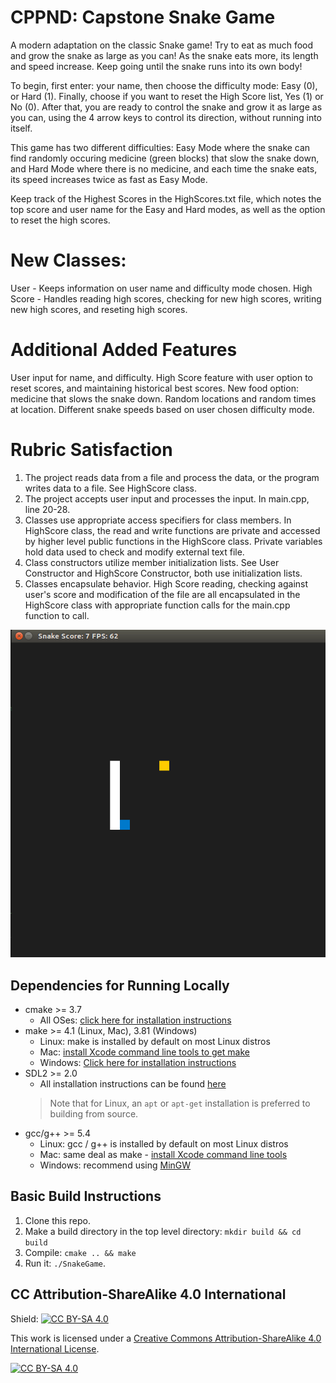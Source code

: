 # CPPND: Capstone Snake Game
A modern adaptation on the classic Snake game!  Try to eat as much food and grow the snake as large as you can!  As the snake eats more, its length and speed increase.  Keep going until the snake runs into its own body!

To begin, first enter: your name, then choose the difficulty mode: Easy (0), or Hard (1).  Finally, choose if you want to reset the High Score list, Yes (1) or No (0).  After that, you are ready to control the snake and grow it as large as you can, using the 4 arrow keys to control its direction, without running into itself.

This game has two different difficulties: Easy Mode where the snake can find randomly occuring medicine (green blocks) that slow the snake down, and Hard Mode where there is no medicine, and each time the snake eats, its speed increases twice as fast as Easy Mode.

Keep track of the Highest Scores in the HighScores.txt file, which notes the top score and user name for the Easy and Hard modes, as well as the option to reset the high scores.

# New Classes: 
User - Keeps information on user name and difficulty mode chosen.
High Score - Handles reading high scores, checking for new high scores, writing new high scores, and reseting high scores.

# Additional Added Features
User input for name, and difficulty.
High Score feature with user option to reset scores, and maintaining historical best scores.
New food option: medicine that slows the snake down.  Random locations and random times at location.
Different snake speeds based on user chosen difficulty mode.

# Rubric Satisfaction
1. The project reads data from a file and process the data, or the program writes data to a file.  See HighScore class.
2. The project accepts user input and processes the input.  In main.cpp, line 20-28.
3. Classes use appropriate access specifiers for class members.  In HighScore class, the read and write functions are private and accessed by higher level public functions in the HighScore class.  Private variables hold data used to check and modify external text file.
4. Class constructors utilize member initialization lists.  See User Constructor and HighScore Constructor, both use initialization lists.
5. Classes encapsulate behavior.  High Score reading, checking against user's score and modification of the file are all encapsulated in the HighScore class with appropriate function calls for the main.cpp function to call.


<img src="snake_game.gif"/>


## Dependencies for Running Locally
* cmake >= 3.7
  * All OSes: [click here for installation instructions](https://cmake.org/install/)
* make >= 4.1 (Linux, Mac), 3.81 (Windows)
  * Linux: make is installed by default on most Linux distros
  * Mac: [install Xcode command line tools to get make](https://developer.apple.com/xcode/features/)
  * Windows: [Click here for installation instructions](http://gnuwin32.sourceforge.net/packages/make.htm)
* SDL2 >= 2.0
  * All installation instructions can be found [here](https://wiki.libsdl.org/Installation)
  >Note that for Linux, an `apt` or `apt-get` installation is preferred to building from source. 
* gcc/g++ >= 5.4
  * Linux: gcc / g++ is installed by default on most Linux distros
  * Mac: same deal as make - [install Xcode command line tools](https://developer.apple.com/xcode/features/)
  * Windows: recommend using [MinGW](http://www.mingw.org/)

## Basic Build Instructions

1. Clone this repo.
2. Make a build directory in the top level directory: `mkdir build && cd build`
3. Compile: `cmake .. && make`
4. Run it: `./SnakeGame`.


## CC Attribution-ShareAlike 4.0 International


Shield: [![CC BY-SA 4.0][cc-by-sa-shield]][cc-by-sa]

This work is licensed under a
[Creative Commons Attribution-ShareAlike 4.0 International License][cc-by-sa].

[![CC BY-SA 4.0][cc-by-sa-image]][cc-by-sa]

[cc-by-sa]: http://creativecommons.org/licenses/by-sa/4.0/
[cc-by-sa-image]: https://licensebuttons.net/l/by-sa/4.0/88x31.png
[cc-by-sa-shield]: https://img.shields.io/badge/License-CC%20BY--SA%204.0-lightgrey.svg

